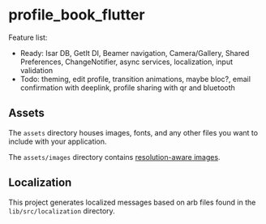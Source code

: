 # profile_book_flutter

Feature list:
- Ready: Isar DB, GetIt DI, Beamer navigation, Camera/Gallery, Shared Preferences, ChangeNotifier, async services, localization, input validation
- Todo: theming, edit profile, transition animations, maybe bloc?, email confirmation with deeplink, profile sharing with qr and bluetooth

## Assets

The `assets` directory houses images, fonts, and any other files you want to
include with your application.

The `assets/images` directory contains [resolution-aware
images](https://flutter.dev/docs/development/ui/assets-and-images#resolution-aware).

## Localization

This project generates localized messages based on arb files found in
the `lib/src/localization` directory.

